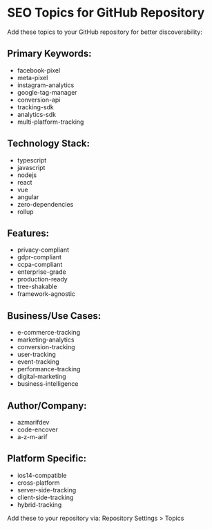 # SEO Topics for GitHub Repository

Add these topics to your GitHub repository for better discoverability:

## Primary Keywords:

- facebook-pixel
- meta-pixel
- instagram-analytics
- google-tag-manager
- conversion-api
- tracking-sdk
- analytics-sdk
- multi-platform-tracking

## Technology Stack:

- typescript
- javascript
- nodejs
- react
- vue
- angular
- zero-dependencies
- rollup

## Features:

- privacy-compliant
- gdpr-compliant
- ccpa-compliant
- enterprise-grade
- production-ready
- tree-shakable
- framework-agnostic

## Business/Use Cases:

- e-commerce-tracking
- marketing-analytics
- conversion-tracking
- user-tracking
- event-tracking
- performance-tracking
- digital-marketing
- business-intelligence

## Author/Company:

- azmarifdev
- code-encover
- a-z-m-arif

## Platform Specific:

- ios14-compatible
- cross-platform
- server-side-tracking
- client-side-tracking
- hybrid-tracking

Add these to your repository via: Repository Settings > Topics
